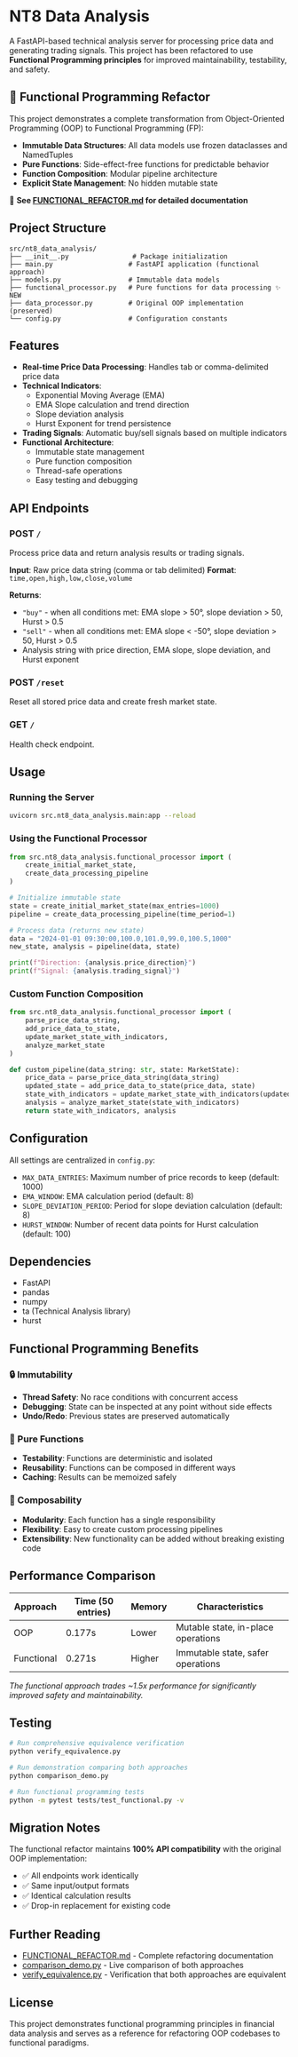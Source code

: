 # NT8 Data Analysis

A FastAPI-based technical analysis server for processing price data and generating trading signals. This project has been refactored to use **Functional Programming principles** for improved maintainability, testability, and safety.

## 🔄 Functional Programming Refactor

This project demonstrates a complete transformation from Object-Oriented Programming (OOP) to Functional Programming (FP):

- **Immutable Data Structures**: All data models use frozen dataclasses and NamedTuples
- **Pure Functions**: Side-effect-free functions for predictable behavior
- **Function Composition**: Modular pipeline architecture
- **Explicit State Management**: No hidden mutable state

📖 **See [FUNCTIONAL_REFACTOR.md](./FUNCTIONAL_REFACTOR.md) for detailed documentation**

## Project Structure

```
src/nt8_data_analysis/
├── __init__.py                # Package initialization
├── main.py                   # FastAPI application (functional approach)
├── models.py                 # Immutable data models
├── functional_processor.py   # Pure functions for data processing ✨ NEW
├── data_processor.py         # Original OOP implementation (preserved)
└── config.py                 # Configuration constants
```

## Features

- **Real-time Price Data Processing**: Handles tab or comma-delimited price data
- **Technical Indicators**:
  - Exponential Moving Average (EMA)
  - EMA Slope calculation and trend direction
  - Slope deviation analysis
  - Hurst Exponent for trend persistence
- **Trading Signals**: Automatic buy/sell signals based on multiple indicators
- **Functional Architecture**:
  - Immutable state management
  - Pure function composition
  - Thread-safe operations
  - Easy testing and debugging

## API Endpoints

### POST `/`

Process price data and return analysis results or trading signals.

**Input**: Raw price data string (comma or tab delimited)
**Format**: `time,open,high,low,close,volume`

**Returns**:
- `"buy"` - when all conditions met: EMA slope > 50°, slope deviation > 50, Hurst > 0.5
- `"sell"` - when all conditions met: EMA slope < -50°, slope deviation > 50, Hurst > 0.5
- Analysis string with price direction, EMA slope, slope deviation, and Hurst exponent

### POST `/reset`

Reset all stored price data and create fresh market state.

### GET `/`

Health check endpoint.

## Usage

### Running the Server

```bash
uvicorn src.nt8_data_analysis.main:app --reload
```

### Using the Functional Processor

```python
from src.nt8_data_analysis.functional_processor import (
    create_initial_market_state,
    create_data_processing_pipeline
)

# Initialize immutable state
state = create_initial_market_state(max_entries=1000)
pipeline = create_data_processing_pipeline(time_period=1)

# Process data (returns new state)
data = "2024-01-01 09:30:00,100.0,101.0,99.0,100.5,1000"
new_state, analysis = pipeline(data, state)

print(f"Direction: {analysis.price_direction}")
print(f"Signal: {analysis.trading_signal}")
```

### Custom Function Composition

```python
from src.nt8_data_analysis.functional_processor import (
    parse_price_data_string,
    add_price_data_to_state,
    update_market_state_with_indicators,
    analyze_market_state
)

def custom_pipeline(data_string: str, state: MarketState):
    price_data = parse_price_data_string(data_string)
    updated_state = add_price_data_to_state(price_data, state)
    state_with_indicators = update_market_state_with_indicators(updated_state)
    analysis = analyze_market_state(state_with_indicators)
    return state_with_indicators, analysis
```

## Configuration

All settings are centralized in `config.py`:

- `MAX_DATA_ENTRIES`: Maximum number of price records to keep (default: 1000)
- `EMA_WINDOW`: EMA calculation period (default: 8)
- `SLOPE_DEVIATION_PERIOD`: Period for slope deviation calculation (default: 8)
- `HURST_WINDOW`: Number of recent data points for Hurst calculation (default: 100)

## Dependencies

- FastAPI
- pandas
- numpy
- ta (Technical Analysis library)
- hurst

## Functional Programming Benefits

### 🔒 Immutability
- **Thread Safety**: No race conditions with concurrent access
- **Debugging**: State can be inspected at any point without side effects
- **Undo/Redo**: Previous states are preserved automatically

### 🧪 Pure Functions
- **Testability**: Functions are deterministic and isolated
- **Reusability**: Functions can be composed in different ways
- **Caching**: Results can be memoized safely

### 🔧 Composability
- **Modularity**: Each function has a single responsibility
- **Flexibility**: Easy to create custom processing pipelines
- **Extensibility**: New functionality can be added without breaking existing code

## Performance Comparison

| Approach | Time (50 entries) | Memory | Characteristics |
|----------|------------------|---------|----------------|
| OOP | 0.177s | Lower | Mutable state, in-place operations |
| Functional | 0.271s | Higher | Immutable state, safer operations |

*The functional approach trades ~1.5x performance for significantly improved safety and maintainability.*

## Testing

```bash
# Run comprehensive equivalence verification
python verify_equivalence.py

# Run demonstration comparing both approaches
python comparison_demo.py

# Run functional programming tests
python -m pytest tests/test_functional.py -v
```

## Migration Notes

The functional refactor maintains **100% API compatibility** with the original OOP implementation:

- ✅ All endpoints work identically
- ✅ Same input/output formats
- ✅ Identical calculation results
- ✅ Drop-in replacement for existing code

## Further Reading

- [FUNCTIONAL_REFACTOR.md](./FUNCTIONAL_REFACTOR.md) - Complete refactoring documentation
- [comparison_demo.py](./comparison_demo.py) - Live comparison of both approaches
- [verify_equivalence.py](./verify_equivalence.py) - Verification that both approaches are equivalent

## License

This project demonstrates functional programming principles in financial data analysis and serves as a reference for refactoring OOP codebases to functional paradigms.